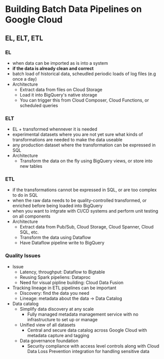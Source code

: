 # Building Batch Data Pipelines on Google Cloud

## EL, ELT, ETL

### EL

- when data can be imported as is into a system
- **if the data is already clean and correct**
- batch load of historical data, scheudled periodic loads of log files (e.g once a day)
- Architecture
  - Extract data from files on Cloud Storage
  - Load it into BigQuery's native storage
  - You can trigger this from Cloud Composer, Cloud Functions, or scheduled queries

### ELT

- EL + transformed whennever it is needed
- experimental datasets where you are not yet sure what kinds of transformations are needed to make the data useable
- any production dataset where the transformation can be expressed in SQL
- Architecture
  - Transform the data on the fly using BigQuery views, or store into new tables

### ETL

- if the transformations cannot be expressed in SQL, or are too complex to do in SQL
- when the raw data needs to be quality-controlled transformed, or enriched before being loaded into BigQuery
- when you want to intgrate with CI/CD systems and perform unit testing on all components
- Architecture
  - Extract data from Pub/Sub, Cloud Storage, Cloud Spanner, Cloud SQL, etc.
  - Transform the data using Dataflow
  - Have Dataflow pipeline write to BigQuery 

### Quality Issues

- Issue
  - Latency, throughput: Dataflow to Bigtable
  - Reusing Spark pipeliens: Dataproc
  - Need for visual pipline building: Cloud Data Fusion
- Tracking lineage in ETL pipelines can be important
  - Discovery: find the data you need
  - Lineage: metadata about the data -> Data Catalog
- Data catalog
  - Simplify data discovery at any scale
    - Fully managed metadata management service with no infrastructure to set up or manage
  - Unified view of all datasets
    - Central and secure data catalog across Google Cloud with metadata capture and tagging
  - Data governance foundation
    - Security compliance with access level controls along with Cloud Data Loss Prevention integration for handling sensitive data
